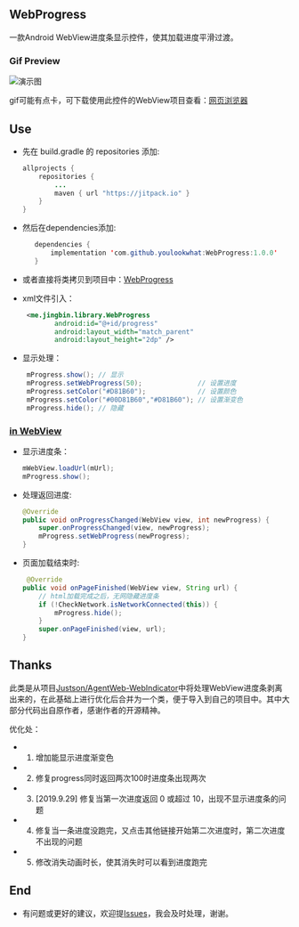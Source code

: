 ## WebProgress
一款Android WebView进度条显示控件，使其加载进度平滑过渡。

### Gif Preview

![演示图](https://raw.githubusercontent.com/youlookwhat/WebProgress/master/image.gif)


gif可能有点卡，可下载使用此控件的WebView项目查看：[网页浏览器](https://fir.im/webviewstudy)

## Use
-  先在 build.gradle 的 repositories 添加:
 
	```java
	allprojects {
		repositories {
			...
			maven { url "https://jitpack.io" }
		}
	}
	```

-  然后在dependencies添加:
 
     ```java
		dependencies {
		    implementation 'com.github.youlookwhat:WebProgress:1.0.0'
		}
     ```

- 或者直接将类拷贝到项目中：[WebProgress](https://github.com/youlookwhat/WebProgress/blob/master/library/src/main/java/me/jingbin/library/WebProgress.java)

- xml文件引入：

	```xml
	 <me.jingbin.library.WebProgress
	        android:id="@+id/progress"
	        android:layout_width="match_parent"
	        android:layout_height="2dp" />
    ```

- 显示处理：

	```java
	 mProgress.show(); // 显示
	 mProgress.setWebProgress(50);              // 设置进度
	 mProgress.setColor("#D81B60");             // 设置颜色
	 mProgress.setColor("#00D81B60","#D81B60"); // 设置渐变色
	 mProgress.hide(); // 隐藏
   ```

### [in WebView](https://github.com/youlookwhat/WebViewStudy/blob/master/app/src/main/java/com/example/jingbin/webviewstudy/WebViewActivity.java)
 - 显示进度条：

	```java
	mWebView.loadUrl(mUrl);
	mProgress.show();
	```

 - 处理返回进度:

	```java
	@Override
    public void onProgressChanged(WebView view, int newProgress) {
        super.onProgressChanged(view, newProgress);
        mProgress.setWebProgress(newProgress);
    }
	```

 - 页面加载结束时:

	```java
	 @Override
    public void onPageFinished(WebView view, String url) {
        // html加载完成之后，无网隐藏进度条
        if (!CheckNetwork.isNetworkConnected(this)) {
            mProgress.hide();
        }
        super.onPageFinished(view, url);
    }
	```

## Thanks
此类是从项目[Justson/AgentWeb-WebIndicator](https://github.com/Justson/AgentWeb/blob/master/agentweb-core/src/main/java/com/just/agentweb/WebIndicator.java)中将处理WebView进度条剥离出来的，在此基础上进行优化后合并为一个类，便于导入到自己的项目中。其中大部分代码出自原作者，感谢作者的开源精神。

优化处：

 * 1. 增加能显示进度渐变色
 * 2. 修复progress同时返回两次100时进度条出现两次
 * 3. [2019.9.29] 修复当第一次进度返回 0 或超过 10，出现不显示进度条的问题
 * 4. 修复当一条进度没跑完，又点击其他链接开始第二次进度时，第二次进度不出现的问题
 * 5. 修改消失动画时长，使其消失时可以看到进度跑完

## End
 - 有问题或更好的建议，欢迎提[Issues](https://github.com/youlookwhat/WebProgress/issues)，我会及时处理，谢谢。



